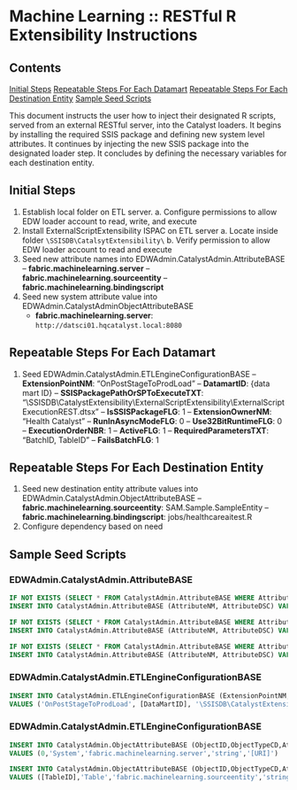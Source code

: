 # Machine Learning :: RESTful R Extensibility Instructions

## Contents

[Initial Steps](#initial-steps)
[Repeatable Steps For Each Datamart](#repeatable-steps-for-each-datamart)
[Repeatable Steps For Each Destination Entity](#repeatable-steps-for-each-destination-entity)
[Sample Seed Scripts](#sample-seed-scripts)

This document instructs the user how to inject their designated R scripts, served from an external RESTful server, into the Catalyst loaders. It begins by installing the required SSIS package and defining new system level attributes. It continues by injecting the new SSIS package into the designated loader step. It concludes by defining the necessary variables for each destination entity.
 
## Initial Steps

1. Establish local folder on ETL server.
    a. Configure permissions to allow EDW loader account to read, write, and execute
2. Install ExternalScriptExtensibility ISPAC on ETL server
    a. Locate inside folder `\SSISDB\CatalsytExtensibility\`
    b. Verify permission to allow EDW loader account to read and execute
3. Seed new attribute names into EDWAdmin.CatalystAdmin.AttributeBASE
    – **fabric.machinelearning.server**
    – **fabric.machinelearning.sourceentity**
    – **fabric.machinelearning.bindingscript**
4. Seed new system attribute value into EDWAdmin.CatalystAdminObjectAttributeBASE
    - **fabric.machinelearning.server**: `http://datsci01.hqcatalyst.local:8080`

## Repeatable Steps For Each Datamart

1.  Seed EDWAdmin.CatalystAdmin.ETLEngineConfigurationBASE
    – **ExtensionPointNM**: “OnPostStageToProdLoad”
    – **DatamartID**: {data mart ID}
    – **SSISPackagePathOrSPToExecuteTXT**: “\SSISDB\CatalystExtensibility\ExternalScriptExtensibility\ExternalScriptExecutionREST.dtsx”
    – **IsSSISPackageFLG**: 1
    – **ExtensionOwnerNM**: “Health Catalyst”
    – **RunInAsyncModeFLG**: 0
    – **Use32BitRuntimeFLG**: 0
    – **ExecutionOrderNBR**: 1
    – **ActiveFLG**: 1
    – **RequiredParametersTXT**: “BatchID, TableID”
    – **FailsBatchFLG**: 1

## Repeatable Steps For Each Destination Entity

1.  Seed new destination entity attribute values into EDWAdmin.CatalystAdmin.ObjectAttributeBASE
    – **fabric.machinelearning.sourceentity**: SAM.Sample.SampleEntity
    – **fabric.machinelearning.bindingscript**: jobs/healthcareaitest.R
2.  Configure dependency based on need
 
## Sample Seed Scripts

### EDWAdmin.CatalystAdmin.AttributeBASE
```sql
IF NOT EXISTS (SELECT * FROM CatalystAdmin.AttributeBASE WHERE AttributeNM = 'fabric.machinelearning.server')
INSERT INTO CatalystAdmin.AttributeBASE (AttributeNM, AttributeDSC) VALUES ('fabric.machinelearning.server','Path to remote machine learning server')

IF NOT EXISTS (SELECT * FROM CatalystAdmin.AttributeBASE WHERE AttributeNM = 'fabric.machinelearning.sourceentity')
INSERT INTO CatalystAdmin.AttributeBASE (AttributeNM, AttributeDSC) VALUES ('fabric.machinelearning.sourceentity','Source entity from which to calculate predictions')

IF NOT EXISTS (SELECT * FROM CatalystAdmin.AttributeBASE WHERE AttributeNM = 'fabric.machinelearning.bindingscript')
INSERT INTO CatalystAdmin.AttributeBASE (AttributeNM, AttributeDSC) VALUES ('fabric.machinelearning.bindingscript','HCRTools script that contains HC functions')
```

### EDWAdmin.CatalystAdmin.ETLEngineConfigurationBASE

```sql
INSERT INTO CatalystAdmin.ETLEngineConfigurationBASE (ExtensionPointNM, DatamartID, SSISPackagePathOrSPToExecuteTXT, IsSSISPackageFLG, ExtensionOwnerNM, RunInAsynchModeFLG, Use32BitRuntimeFLG, ExecutionOrderNBR, ActiveFLG, RequiredParametersTXT, FailsBatchFLG)
VALUES ('OnPostStageToProdLoad', [DataMartID], '\SSISDB\CatalystExtensibility\ExternalScriptExtensibility\ExternalScriptExecutionREST.dtsx', 1, 'Health Catalyst', 0, 0, 1, 1, 'BatchID, TableID', 1)
```

### EDWAdmin.CatalystAdmin.ETLEngineConfigurationBASE

```sql
INSERT INTO CatalystAdmin.ObjectAttributeBASE (ObjectID,ObjectTypeCD,AttributeNM,AttributeTypeCD,AttributeValueTXT)
VALUES (0,'System','fabric.machinelearning.server','string','[URI]')

INSERT INTO CatalystAdmin.ObjectAttributeBASE (ObjectID,ObjectTypeCD,AttributeNM,AttributeTypeCD,AttributeValueTXT)
VALUES ([TableID],'Table','fabric.machinelearning.sourceentity','string', [DatabaseNM.SchemaNM.ViewNM])
```

